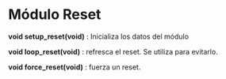 # Módulo Reset

**void setup_reset(void)** : Inicializa los datos del módulo

**void loop_reset(void)** : refresca el reset. Se utiliza para evitarlo.

**void force_reset(void)** : fuerza un reset.

